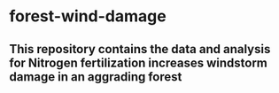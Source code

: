 # forest-wind-damage
## This repository contains the data and analysis for Nitrogen fertilization increases windstorm damage in an aggrading forest